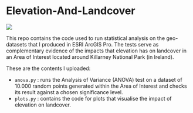 # Elevation-And-Landcover

<img src="resources/NLM-vs-DTM.jpg">

This repo contains the code used to run statistical analysis on the geo-datasets that I produced in ESRI ArcGIS Pro. The tests serve as complementary evidence of the impacts that elevation has on landcover in an Area of Interest located around Killarney National Park (in Ireland).

These are the contents I uploaded:
- `anova.py` : runs the Analysis of Variance (ANOVA) test on a dataset of 10.000 random points generated within the Area of Interest and checks its result against a chosen significance level.
- `plots.py` : contains the code for plots that visualise the impact of elevation on landcover.

